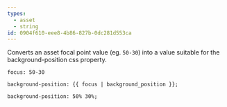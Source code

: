 ```yaml
---
types:
  - asset
  - string
id: 0904f610-eee8-4b86-827b-0dc281d553ca
---
```

Converts an asset focal point value (eg. `50-30`) into a value suitable for the background-position css property.

```.language-yaml
focus: 50-30
```

```
background-position: {{ focus | background_position }};
```

```.language-output
background-position: 50% 30%;
```
